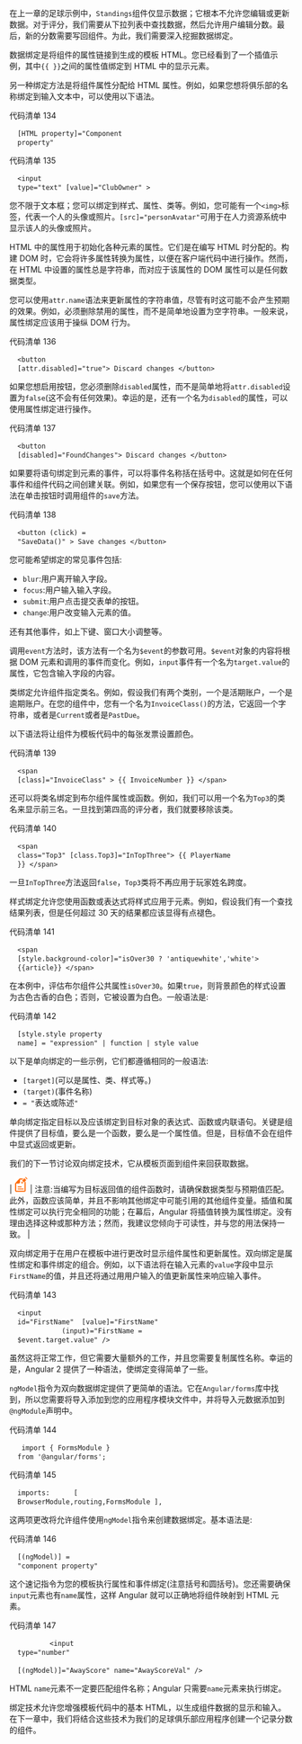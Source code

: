 在上一章的足球示例中，`Standings`组件仅显示数据；它根本不允许您编辑或更新数据。对于评分，我们需要从下拉列表中查找数据，然后允许用户编辑分数。最后，新的分数需要写回组件。为此，我们需要深入挖掘数据绑定。

数据绑定是将组件的属性链接到生成的模板 HTML。您已经看到了一个插值示例，其中`{{ }}`之间的属性值绑定到 HTML 中的显示元素。

另一种绑定方法是将组件属性分配给 HTML 属性。例如，如果您想将俱乐部的名称绑定到输入文本中，可以使用以下语法。

代码清单 134

```
  [HTML property]="Component
  property"

```

代码清单 135

```
  <input
  type="text" [value]="ClubOwner" >

```

您不限于文本框；您可以绑定到样式、属性、类等。例如，您可能有一个`<img>`标签，代表一个人的头像或照片。`[src]="personAvatar"`可用于在人力资源系统中显示该人的头像或照片。

HTML 中的属性用于初始化各种元素的属性。它们是在编写 HTML 时分配的。构建 DOM 时，它会将许多属性转换为属性，以便在客户端代码中进行操作。然而，在 HTML 中设置的属性总是字符串，而对应于该属性的 DOM 属性可以是任何数据类型。

您可以使用`attr.name`语法来更新属性的字符串值，尽管有时这可能不会产生预期的效果。例如，必须删除禁用的属性，而不是简单地设置为空字符串。一般来说，属性绑定应该用于操纵 DOM 行为。

代码清单 136

```
  <button
  [attr.disabled]="true"> Discard changes </button>

```

如果您想启用按钮，您必须删除`disabled`属性，而不是简单地将`attr.disabled`设置为`false`(这不会有任何效果)。幸运的是，还有一个名为`disabled`的属性，可以使用属性绑定进行操作。

代码清单 137

```
  <button
  [disabled]="FoundChanges"> Discard changes </button>

```

如果要将语句绑定到元素的事件，可以将事件名称括在括号中。这就是如何在任何事件和组件代码之间创建关联。例如，如果您有一个保存按钮，您可以使用以下语法在单击按钮时调用组件的`save`方法。

代码清单 138

```
  <button (click) =
  "SaveData()" > Save changes </button>

```

您可能希望绑定的常见事件包括:

*   `blur`:用户离开输入字段。
*   `focus`:用户输入输入字段。
*   `submit`:用户点击提交表单的按钮。
*   `change`:用户改变输入元素的值。

还有其他事件，如上下键、窗口大小调整等。

调用`event`方法时，该方法有一个名为`$event`的参数可用。`$event`对象的内容将根据 DOM 元素和调用的事件而变化。例如，`input`事件有一个名为`target.value`的属性，它包含输入字段的内容。

类绑定允许组件指定类名。例如，假设我们有两个类别，一个是活期账户，一个是逾期账户。在您的组件中，您有一个名为`InvoiceClass()`的方法，它返回一个字符串，或者是`Current`或者是`PastDue`。

以下语法将让组件为模板代码中的每张发票设置颜色。

代码清单 139

```
  <span
  [class]="InvoiceClass" > {{ InvoiceNumber }} </span>

```

还可以将类名绑定到布尔组件属性或函数。例如，我们可以用一个名为`Top3`的类名来显示前三名。一旦找到第四高的评分者，我们就要移除该类。

代码清单 140

```
  <span
  class="Top3" [class.Top3]="InTopThree"> {{ PlayerName
  }} </span>

```

一旦`InTopThree`方法返回`false`，`Top3`类将不再应用于玩家姓名跨度。

样式绑定允许您使用函数或表达式将样式应用于元素。例如，假设我们有一个查找结果列表，但是任何超过 30 天的结果都应该显得有点褪色。

代码清单 141

```
  <span
  [style.background-color]="isOver30 ? 'antiquewhite','white'>
  {{article}} </span>

```

在本例中，评估布尔组件公共属性`isOver30`。如果`true`，则背景颜色的样式设置为古色古香的白色；否则，它被设置为白色。一般语法是:

代码清单 142

```
  [style.style property
  name] = "expression" | function | style value

```

以下是单向绑定的一些示例，它们都遵循相同的一般语法:

*   `[target]`(可以是属性、类、样式等。)
*   `(target)`(事件名称)
*   `= "`表达或陈述`"`

单向绑定指定目标以及应该绑定到目标对象的表达式、函数或内联语句。关键是组件提供了目标值，要么是一个函数，要么是一个属性值。但是，目标值不会在组件中显式返回或更新。

我们的下一节讨论双向绑定技术，它从模板页面到组件来回获取数据。

| ![](img/00003.gif) | 注意:当编写为目标返回值的组件函数时，请确保数据类型与预期值匹配。此外，函数应该简单，并且不影响其他绑定中可能引用的其他组件变量。插值和属性绑定可以执行完全相同的功能；在幕后，Angular 将插值转换为属性绑定。没有理由选择这种或那种方法；然而，我建议您倾向于可读性，并与您的用法保持一致。 |

双向绑定用于在用户在模板中进行更改时显示组件属性和更新属性。双向绑定是属性绑定和事件绑定的组合。例如，以下语法将在输入元素的`value`字段中显示`FirstName`的值，并且还将通过用用户输入的值更新属性来响应输入事件。

代码清单 143

```
  <input
  id="FirstName"  [value]="FirstName" 
             (input)="FirstName =
  $event.target.value" />

```

虽然这将正常工作，但它需要大量额外的工作，并且您需要复制属性名称。幸运的是，Angular 2 提供了一种语法，使绑定变得简单了一些。

`ngModel`指令为双向数据绑定提供了更简单的语法。它在`Angular/forms`库中找到，所以您需要将导入添加到您的应用程序模块文件中，并将导入元数据添加到`@ngModule`声明中。

代码清单 144

```
   import { FormsModule }
  from '@angular/forms';

```

代码清单 145

```
  imports:      [
  BrowserModule,routing,FormsModule ],

```

这两项更改将允许组件使用`ngModel`指令来创建数据绑定。基本语法是:

代码清单 146

```
  [(ngModel)] =
  "component property"

```

这个速记指令为您的模板执行属性和事件绑定(注意括号和圆括号)。您还需要确保`input`元素也有`name`属性，这样 Angular 就可以正确地将组件映射到 HTML 元素。

代码清单 147

```
          <input
  type="number"  

  [(ngModel)]="AwayScore" name="AwayScoreVal" />

```

HTML `name`元素不一定要匹配组件名称；Angular 只需要`name`元素来执行绑定。

绑定技术允许您增强模板代码中的基本 HTML，以生成组件数据的显示和输入。在下一章中，我们将结合这些技术为我们的足球俱乐部应用程序创建一个记录分数的组件。